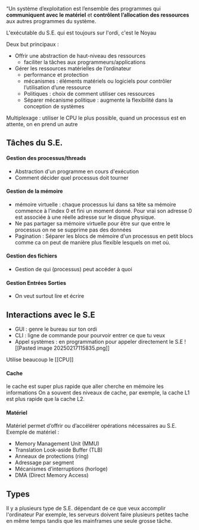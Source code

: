 “Un système d’exploitation est l’ensemble des programmes qui **communiquent avec le matériel** et **contrôlent l’allocation des ressources** aux autres programmes du système.

L'exécutable du S.E. qui est toujours sur l'ordi, c'est le Noyau


Deux but principaux : 
- Offrir une abstraction de haut-niveau des ressources
	- faciliter la tâches aux programmeurs/applications 
- Gérer les ressources matérielles de l’ordinateur
	- performance et protection
	- mécanismes : éléments matériels ou logiciels pour contrôler l’utilisation d’une ressource
	- Politiques : choix de comment utiliser ces ressources
	- Séparer mécanisme politique : augmente la flexibilité dans la conception de systèmes

Multiplexage : utiliser le CPU le plus possible, quand un processus est en attente, on en prend un autre

## Tâches du S.E.
#### Gestion des processus/threads 
- Abstraction d'un programme en cours d'exécution
- Comment décider quel processus doit tourner
#### Gestion de la mémoire
- mémoire virtuelle : chaque processus lui dans sa tête sa mémoire commence à l'index 0 et fini un moment donné. Pour vrai son adresse 0 est associée à une réelle adresse sur le disque physique.
- Ne pas partager sa mémoire virtuelle pour être sur que entre le processus on ne se supprime pas des données
- Pagination : Séparer les blocs de mémoire d'un processus en petit blocs comme ca on peut de manière plus flexible lesquels on met où.
#### Gestion des fichiers
- Gestion de qui (processus) peut accéder à quoi

#### Gestion Entrées Sorties
- On veut surtout lire et écrire

## Interactions avec le S.E
- GUI : genre le bureau sur ton ordi
- CLI : ligne de commande pour pourvoir entrer ce que tu veux
- Appel systèmes : en programmation pour appeler directement le S.E
![[Pasted image 20250217115835.png]]


Utilise beaucoup le [[CPU]]

#### Cache
le cache est super plus rapide que aller cherche en mémoire les informations
On a souvent des niveaux de cache, par exemple, la cache L1 est plus rapide que la cache L2.

#### Matériel 
Matériel permet d’offrir ou d’accélérer opérations nécessaires au S.E.
Exemple de matériel :
 - Memory Management Unit (MMU)
 - Translation Look-aside Buffer (TLB)
 - Anneaux de protections (ring)
 - Adressage par segment
 - Mécanismes d’interruptions (horloge)
 - DMA (Direct Memory Access)

## Types
Il y a plusieurs type de S.E. dépendant de ce que veux accomplir l'ordinateur
Par exemple, les serveurs doivent faire plusieurs petites tache en même temps tandis que les mainframes une seule grosse tâche.